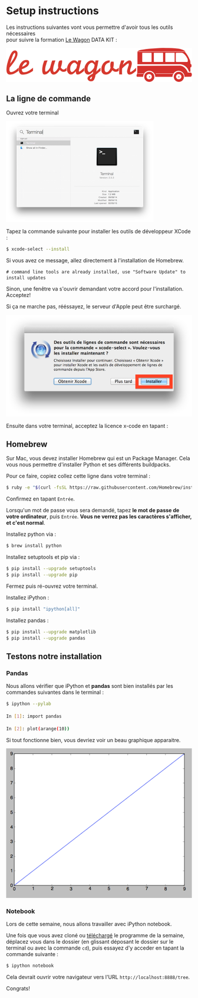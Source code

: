 # Setup instructions

Les instructions suivantes vont vous permettre d'avoir tous les outils nécessaires <br> pour suivre la formation [Le Wagon](http://www.lewagon.org) DATA KIT :

![Lewagon-logo](../images/logo-lewagon.png)

## La ligne de commande

Ouvrez votre terminal

![](../images/open-terminal.png)

Tapez la commande suivante pour installer les outils de développeur XCode :

```bash
$ xcode-select --install
```
Si vous avez ce message, allez directement à l'installation de Homebrew.

```
# command line tools are already installed, use "Software Update" to install updates
```

Sinon, une fenêtre va s'ouvrir demandant votre accord pour l'installation. Acceptez!

Si ça ne marche pas, rééssayez, le serveur d'Apple peut être surchargé.

![](../images/xcode-select-install.png)

Ensuite dans votre terminal, acceptez la licence x-code en tapant :

## Homebrew

Sur Mac, vous devez installer Homebrew qui est un Package Manager. Cela vous nous permettre d'installer Python et ses différents buildpacks.

Pour ce faire, copiez collez cette ligne dans votre terminal :

```bash
$ ruby -e "$(curl -fsSL https://raw.githubusercontent.com/Homebrew/install/master/install)"
```

Confirmez en tapant `Entrée`.

Lorsqu'un mot de passe vous sera demandé, tapez **le mot de passe de votre ordinateur**, puis `Entrée`.
**Vous ne verrez pas les caractères s'afficher, et c'est normal**.

Installez python via :

```bash
$ brew install python
```
Installez setuptools et pip via :

```bash
$ pip install --upgrade setuptools
$ pip install --upgrade pip
```

Fermez puis ré-ouvrez votre terminal.

Installez iPython :

```bash
$ pip install "ipython[all]"
```

Installez pandas :

```bash
$ pip install --upgrade matplotlib
$ pip install --upgrade pandas
```

## Testons notre installation

### Pandas

Nous allons vérifier que iPython et **pandas** sont bien installés par les commandes suivantes dans le terminal :

```bash
$ ipython --pylab

In [1]: import pandas

In [2]: plot(arange(10))
```

Si tout fonctionne bien, vous devriez voir un beau graphique apparaitre.

![resultat_final](../images/resultat_final.png )

### Notebook

Lors de cette semaine, nous allons travailler avec iPython notebook.

Une fois que vous avez cloné ou [téléchargé](https://github.com/lewagon/data-kit/archive/master.zip) le programme de la semaine,
déplacez vous dans le dossier (en glissant déposant le dossier sur le terminal
ou avec la commande `cd`), puis
essayez d'y acceder en tapant la commande suivante :

```bash
$ ipython notebook
```

Cela devrait ouvrir votre navigateur vers l'URL `http://localhost:8888/tree`.

Congrats!
